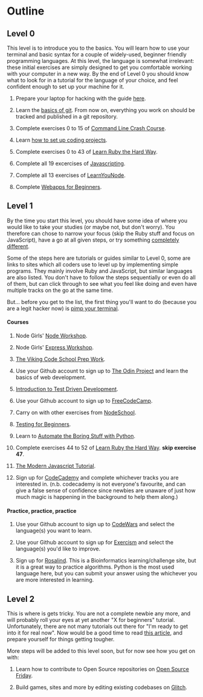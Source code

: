 # Outline

## Level 0
This level is to introduce you to the basics. You will learn how to use your
terminal and basic syntax for a couple of widely-used, beginner friendly programming languages.
At this level, the language is somewhat irrelevant: these initial exercises
are simply designed to get you comfortable working with your computer in a new
way. By the end of Level 0 you should know what to look for in a tutorial for
the language of your choice, and feel confident enough to set up your machine
for it.

1. Prepare your laptop for hacking with the guide [here](https://github.com/fouralarmfire/square-one/blob/master/machine-setup.md#mac-osx-setup).

1. Learn the [basics of git](https://try.github.io/). From now on, everything you work on should be tracked and published in a git repository.

1. Complete exercises 0 to 15 of [Command Line Crash Course](https://learnpythonthehardway.org/python3/appendixa.html).

1. Learn [how to set up coding projects](https://github.com/fouralarmfire/square-one/blob/master/tutorials/new-project-setup.md#how-to-set-up-a-new-project).

1. Complete exercises 0 to 43 of [Learn Ruby the Hard Way](https://learnrubythehardway.org/book/).

1. Complete all 19 excercises of [Javascripting](https://github.com/workshopper/javascripting#javascripting).

1. Complete all 13 exercises of [LearnYouNode](https://nodeschool.io/#workshoppers).

1. Complete [Webapps for Beginners](http://webapps-for-beginners.rubymonstas.org/index.html).



## Level 1
By the time you start this level, you should have some idea of where you would
like to take your studies (or maybe not, but don't worry). You therefore can
chose to narrow your focus (skip the Ruby stuff and focus on JavaScript), have a
go at all given steps, or try something [completely different](https://tour.golang.org/welcome/1).

Some of the steps here are tutorials or guides similar to Level 0, some are
links to sites which all coders use to level up by implementing simple programs.
They mainly involve Ruby and JavaScript, but similar languages are also listed.
You don't have to follow the steps sequentially or even do all of them, but can
click through to see what you feel like doing and even have multiple tracks on
the go at the same time.

But... before you get to the list, the first thing you'll want to do (because
you are a legit hacker now) is [pimp your terminal](http://jilles.me/badassify-your-terminal-and-shell/).

#### Courses
1. Node Girls' [Node Workshop](https://github.com/node-girls/node-workshop/blob/master/README.md).

1. Node Girls' [Express Workshop](https://github.com/node-girls/express-workshop/blob/master/README.md).

1. [The Viking Code School Prep Work](http://www.vikingcodeschool.com/prep).

1. Use your Github account to sign up to [The Odin Project](https://www.theodinproject.com/home) and learn the basics of web development.

1. [Introduction to Test Driven Development](https://github.com/fouralarmfire/square-one/blob/master/tutorials/fizzbuzz-tdd.md#intro-to-test-driven-development-fizzbuzz).

1. Use your Github account to sign up to [FreeCodeCamp](https://www.freecodecamp.org/).

1. Carry on with other exercises from [NodeSchool](https://nodeschool.io/#workshopper-list).

1. [Testing for Beginners](http://testing-for-beginners.rubymonstas.org/).

1. Learn to [Automate the Boring Stuff with Python](https://automatetheboringstuff.com/).

1. Complete exercises 44 to 52 of [Learn Ruby the Hard Way](https://learnrubythehardway.org/book/). **skip exercise 47**.

1. [The Modern Javascript Tutorial](https://javascript.info/).

1. Sign up for [CodeCademy](https://www.codecademy.com/) and complete whichever
tracks you are interested in. (n.b. codecademy is not everyone's favourite, and can give
a false sense of confidence since newbies are unaware of just how much magic is
happening in the background to help them along.)

#### Practice, practice, practice

1. Use your Github account to sign up to [CodeWars](https://www.codewars.com/) and select
the language(s) you want to learn.

1. Use your Github account to sign up for [Exercism](http://exercism.io/) and select
the language(s) you'd like to improve.

1. Sign up for [Rosalind](http://rosalind.info/problems/locations/). This is
a Bioinformatics learning/challenge site, but it is a great way to practice
algorithms. Python is the most used language here, but you can submit your answer
using the whichever you are more interested in learning.


## Level 2
This is where is gets tricky. You are not a complete newbie any more, and will
probably roll your eyes at yet another "X for beginners" tutorial. Unfortunately,
there are not many tutorials out there for "I'm ready to get into it for real now".
Now would be a good time to read [this article](http://www.vikingcodeschool.com/posts/why-learning-to-code-is-so-damn-hard), and prepare yourself for things
getting tougher.

More steps will be added to this level soon, but for now see how you get on with:

1. Learn how to contribute to Open Source repositories on [Open Source Friday](https://opensourcefriday.com/).

1. Build games, sites and more by editing existing codebases on [Glitch](https://glitch.com/).
